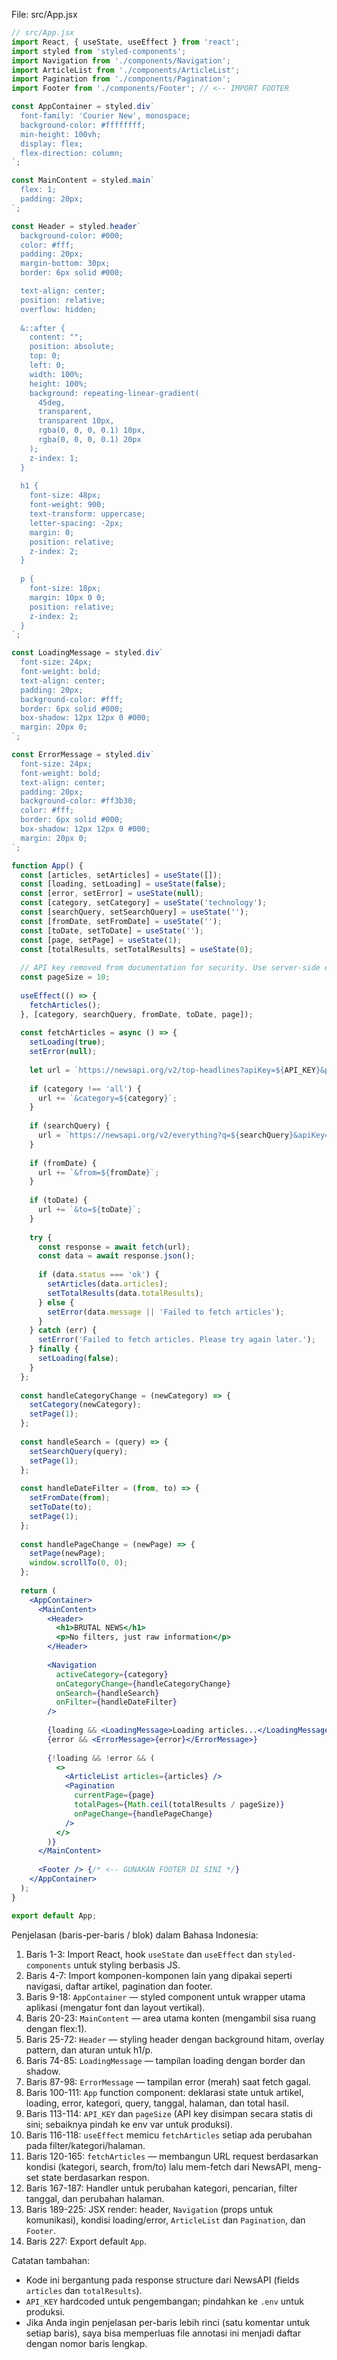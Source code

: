 File: src/App.jsx

```jsx
// src/App.jsx
import React, { useState, useEffect } from 'react';
import styled from 'styled-components';
import Navigation from './components/Navigation';
import ArticleList from './components/ArticleList';
import Pagination from './components/Pagination';
import Footer from './components/Footer'; // <-- IMPORT FOOTER

const AppContainer = styled.div`
  font-family: 'Courier New', monospace;
  background-color: #ffffffff;
  min-height: 100vh;
  display: flex;
  flex-direction: column;
`;

const MainContent = styled.main`
  flex: 1;
  padding: 20px;
`;

const Header = styled.header`
  background-color: #000;
  color: #fff;
  padding: 20px;
  margin-bottom: 30px;
  border: 6px solid #000;

  text-align: center;
  position: relative;
  overflow: hidden;
  
  &::after {
    content: "";
    position: absolute;
    top: 0;
    left: 0;
    width: 100%;
    height: 100%;
    background: repeating-linear-gradient(
      45deg,
      transparent,
      transparent 10px,
      rgba(0, 0, 0, 0.1) 10px,
      rgba(0, 0, 0, 0.1) 20px
    );
    z-index: 1;
  }
  
  h1 {
    font-size: 48px;
    font-weight: 900;
    text-transform: uppercase;
    letter-spacing: -2px;
    margin: 0;
    position: relative;
    z-index: 2;
  }
  
  p {
    font-size: 18px;
    margin: 10px 0 0;
    position: relative;
    z-index: 2;
  }
`;

const LoadingMessage = styled.div`
  font-size: 24px;
  font-weight: bold;
  text-align: center;
  padding: 20px;
  background-color: #fff;
  border: 6px solid #000;
  box-shadow: 12px 12px 0 #000;
  margin: 20px 0;
`;

const ErrorMessage = styled.div`
  font-size: 24px;
  font-weight: bold;
  text-align: center;
  padding: 20px;
  background-color: #ff3b30;
  color: #fff;
  border: 6px solid #000;
  box-shadow: 12px 12px 0 #000;
  margin: 20px 0;
`;

function App() {
  const [articles, setArticles] = useState([]);
  const [loading, setLoading] = useState(false);
  const [error, setError] = useState(null);
  const [category, setCategory] = useState('technology');
  const [searchQuery, setSearchQuery] = useState('');
  const [fromDate, setFromDate] = useState('');
  const [toDate, setToDate] = useState('');
  const [page, setPage] = useState(1);
  const [totalResults, setTotalResults] = useState(0);
  
  // API key removed from documentation for security. Use server-side env var NEWSAPI_KEY instead.
  const pageSize = 10;
  
  useEffect(() => {
    fetchArticles();
  }, [category, searchQuery, fromDate, toDate, page]);
  
  const fetchArticles = async () => {
    setLoading(true);
    setError(null);
    
    let url = `https://newsapi.org/v2/top-headlines?apiKey=${API_KEY}&pageSize=${pageSize}&page=${page}`;
    
    if (category !== 'all') {
      url += `&category=${category}`;
    }
    
    if (searchQuery) {
      url = `https://newsapi.org/v2/everything?q=${searchQuery}&apiKey=${API_KEY}&pageSize=${pageSize}&page=${page}`;
    }
    
    if (fromDate) {
      url += `&from=${fromDate}`;
    }
    
    if (toDate) {
      url += `&to=${toDate}`;
    }
    
    try {
      const response = await fetch(url);
      const data = await response.json();
      
      if (data.status === 'ok') {
        setArticles(data.articles);
        setTotalResults(data.totalResults);
      } else {
        setError(data.message || 'Failed to fetch articles');
      }
    } catch (err) {
      setError('Failed to fetch articles. Please try again later.');
    } finally {
      setLoading(false);
    }
  };
  
  const handleCategoryChange = (newCategory) => {
    setCategory(newCategory);
    setPage(1);
  };
  
  const handleSearch = (query) => {
    setSearchQuery(query);
    setPage(1);
  };
  
  const handleDateFilter = (from, to) => {
    setFromDate(from);
    setToDate(to);
    setPage(1);
  };
  
  const handlePageChange = (newPage) => {
    setPage(newPage);
    window.scrollTo(0, 0);
  };
  
  return (
    <AppContainer>
      <MainContent>
        <Header>
          <h1>BRUTAL NEWS</h1>
          <p>No filters, just raw information</p>
        </Header>
        
        <Navigation 
          activeCategory={category} 
          onCategoryChange={handleCategoryChange}
          onSearch={handleSearch}
          onFilter={handleDateFilter}
        />
        
        {loading && <LoadingMessage>Loading articles...</LoadingMessage>}
        {error && <ErrorMessage>{error}</ErrorMessage>}
        
        {!loading && !error && (
          <>
            <ArticleList articles={articles} />
            <Pagination 
              currentPage={page} 
              totalPages={Math.ceil(totalResults / pageSize)} 
              onPageChange={handlePageChange} 
            />
          </>
        )}
      </MainContent>
      
      <Footer /> {/* <-- GUNAKAN FOOTER DI SINI */}
    </AppContainer>
  );
}

export default App;
```

Penjelasan (baris-per-baris / blok) dalam Bahasa Indonesia:

1. Baris 1-3: Import React, hook `useState` dan `useEffect` dan `styled-components` untuk styling berbasis JS.
2. Baris 4-7: Import komponen-komponen lain yang dipakai seperti navigasi, daftar artikel, pagination dan footer.
3. Baris 9-18: `AppContainer` — styled component untuk wrapper utama aplikasi (mengatur font dan layout vertikal).
4. Baris 20-23: `MainContent` — area utama konten (mengambil sisa ruang dengan flex:1).
5. Baris 25-72: `Header` — styling header dengan background hitam, overlay pattern, dan aturan untuk h1/p.
6. Baris 74-85: `LoadingMessage` — tampilan loading dengan border dan shadow.
7. Baris 87-98: `ErrorMessage` — tampilan error (merah) saat fetch gagal.
8. Baris 100-111: `App` function component: deklarasi state untuk artikel, loading, error, kategori, query, tanggal, halaman, dan total hasil.
9. Baris 113-114: `API_KEY` dan `pageSize` (API key disimpan secara statis di sini; sebaiknya pindah ke env var untuk produksi).
10. Baris 116-118: `useEffect` memicu `fetchArticles` setiap ada perubahan pada filter/kategori/halaman.
11. Baris 120-165: `fetchArticles` — membangun URL request berdasarkan kondisi (kategori, search, from/to) lalu mem-fetch dari NewsAPI, meng-set state berdasarkan respon.
12. Baris 167-187: Handler untuk perubahan kategori, pencarian, filter tanggal, dan perubahan halaman.
13. Baris 189-225: JSX render: header, `Navigation` (props untuk komunikasi), kondisi loading/error, `ArticleList` dan `Pagination`, dan `Footer`.
14. Baris 227: Export default `App`.

Catatan tambahan:
- Kode ini bergantung pada response structure dari NewsAPI (fields `articles` dan `totalResults`).
- `API_KEY` hardcoded untuk pengembangan; pindahkan ke `.env` untuk produksi.
- Jika Anda ingin penjelasan per-baris lebih rinci (satu komentar untuk setiap baris), saya bisa memperluas file annotasi ini menjadi daftar dengan nomor baris lengkap.
